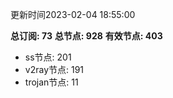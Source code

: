 更新时间2023-02-04 18:55:00

**总订阅: 73**
**总节点: 928**
**有效节点: 403**
- ss节点: 201
- v2ray节点: 191
- trojan节点: 11
